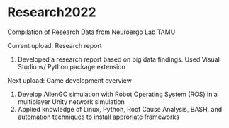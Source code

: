 # Research2022
Compilation of Research Data from Neuroergo Lab TAMU

Current upload:
Research report 
1. Developed a research report based on big data findings. Used Visual Studio w/ Python package extension

Next upload:
Game development overview
1. Develop AlienGO simulation with Robot Operating System (ROS) in a multiplayer Unity network simulation
2. Applied knowledge of Linux, Python, Root Cause Analysis, BASH, and automation techniques to install approriate frameworks
